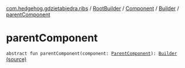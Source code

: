 [com.hedgehog.gdzietabiedra.ribs](../../../index.md) / [RootBuilder](../../index.md) / [Component](../index.md) / [Builder](index.md) / [parentComponent](./parent-component.md)

# parentComponent

`abstract fun parentComponent(component: `[`ParentComponent`](../../-parent-component/index.md)`): `[`Builder`](index.md) [(source)](https://github.com/asvid/GdzieTaBiedra/tree/master/app/src/main/java/com/hedgehog/gdzietabiedra/ribs/RootBuilder.kt#L170)